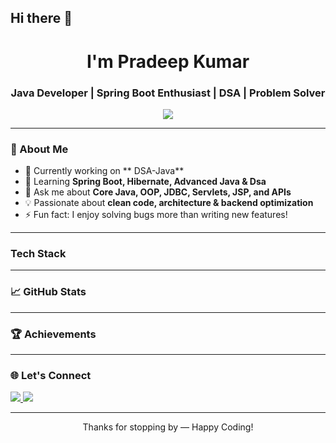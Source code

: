 ## Hi there 👋
<h1 align="center">I'm Pradeep Kumar</h1>
<h3 align="center">Java Developer | Spring Boot Enthusiast | DSA | Problem Solver</h3>

<p align="center">
  <img src="https://readme-typing-svg.herokuapp.com/?lines=Java+Developer;Spring+Boot+Lover;Android+Learner;Backend+Focused;Clean+Code+Advocate&center=true&width=500&height=45">
</p>

---

### 🚀 About Me
- 🔭 Currently working on ** DSA-Java**
- 🧠 Learning **Spring Boot, Hibernate, Advanced Java & Dsa**
- 💬 Ask me about **Core Java, OOP, JDBC, Servlets, JSP, and APIs**
- 💡 Passionate about **clean code, architecture & backend optimization**
- ⚡ Fun fact: I enjoy solving bugs more than writing new features!

---

###  Tech Stack
<p>
 
</p>

---

### 📈 GitHub Stats
<p align="center">
  
</p>

---

### 🏆 Achievements
<p align="center">
 
</p>

---

### 🌐 Let's Connect
<p>
  <a href="https://leetcode.com/u/Pradeepkumar8/">
    <img src="https://img.shields.io/badge/Leetcode-blue?style=flat&logo=leetcode&logoColor=white"/>
  </a>
   <a href="https://www.instagram.com/im_golusingh8?igsh=MXZ6cXlqZjQwcmlkNQ==">
    <img src="https://img.shields.io/badge/Instagram-blue?style=flat&logo=instagram&logoColor=white"/>
  </a>
</p>

---

<p align="center">Thanks for stopping by — Happy Coding!</p>

